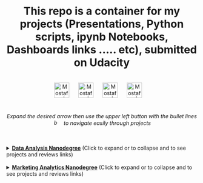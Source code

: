 <p><h1 align="center">This repo is a container for my projects (Presentations, Python scripts, ipynb Notebooks, Dashboards links ..... etc),
    submitted on Udacity</h1></p><br>
<div align="center">
    <a href="https://cutt.ly/MostafaALinkedIn" style="text-decoration:None">
        <img alt="Mostafa | LinkedIn" width="40px" style="margin-right:20px" src="https://static-exp1.licdn.com/sc/h/al2o9zrvru7aqj8e1x2rzsrca">
    </a> 
    <a href="https://cutt.ly/MostafaATableau" style="text-decoration:None">
        <img alt="Mostafa | Tableau Public" width="40px" style="margin-right:20px" src="https://public.tableau.com/s/favicon.ico">
    </a>
    <a href="https://cutt.ly/MostafaAGuru" style="text-decoration:None">
        <img alt="Mostafa | Guru" width="40px" style="margin-right:20px" src="https://www.guru.com/favicon.ico">
    </a>
    <a href="https://cutt.ly/MostafaASlideShare" style="text-decoration:None">
        <img alt="Mostafa | Slidshare" width="40px" style="margin-right:20px" src="https://public.slidesharecdn.com/v2/favicon.ico">
    </a>
</div>
<br><h6 align="center">Expand the desired arrow then use the upper left button with the bullet lines <img alt="bullet lines button image" width="15px" style="margin-right:10px" src="https://cdn.icon-icons.com/icons2/1659/PNG/512/3844437-hamburger-list-menu-more-navigation_110311.png"> to navigate easily through projects</h6>
<br>
<details><summary><a href="https://cutt.ly/Data-Analysis-Nanodegree"><b>Data Analysis Nanodegree</b></a> (Click to expand or to collapse and to see projects and reviews links)</summary>
    <p>

#### - [Challenger Track](https://cutt.ly/Data-Challenger-Track "My XLSX solved files and certification of track exam")
#### - [Professional Track](https://cutt.ly/Data-Professional-Track "Professional Track Projects")<br>
  * ##### [1st project - Explore US Bikeshare Data](https://cutt.ly/1st-proj---Explore-US-Bikeshare-Data "A Python script to enable the user to do analysis on one of three data sets") *A Python script to enable the user to do analysis on one of three data sets*
    *"The script is neatly written and runs with great computational efficiency. What really stands out is the readability of your code - everything from comments to spacing (this is such an important trait to have as a programmer). It was a pleasure to read through it. Really awesome work!. You’ve worked hard on the project and it clearly shows. Everything runs free of errors. Nicely done! 🌟 You have appropriately used lists and dataframes to carry out the analysis tasks. 🌟 Loops and conditionals are appropriately used to process user input and calculate the statistics. 🌟 You have appropriately used docstrings and comments, and your variable names help understand the kind of data being stored in that variable. 🌟 Raw input is correctly handled including case-sensitivity. No errors are thrown on unexpected inputs. 🌟 Great job calculating all the statistics correctly.......[Read full reviews](https://cutt.ly/1st-proj---Explore-US-Bikeshare-Data-reviews-highlights)"*
  * ##### [2nd project - Wrangle and Analyze Data](https://cutt.ly/2nd-proj---Wrangle-and-Analyze-Data "Gathering data from different three resources, offline file, downloaded file and Twitter API, to extract insights (with one viz at least) after assessing and cleaning tidiness and quality issues; and to get documentation for data wrangling steps, documentation of analysis and insights, jupyter notebook for code of gathering, assessing, cleaning, analyzing, and visualizing data, and the final master data set") *Gathering data from different three resources, offline file, downloaded file and Twitter API, to extract insights (with one viz at least) after assessing and cleaning tidiness and quality issues; and to get documentation for data wrangling steps, documentation of analysis and insights, jupyter notebook for code of gathering, assessing, cleaning, analyzing, and visualizing data, and the final master data set*
    *"You have demonstrated a very good python coding skills and understanding of data wrangling process. You also did a fantastic job of incorporating the previous reviewer suggestions.......[Read full reviews](https://cutt.ly/2nd-proj---Wrangle-and-Analyze-Data-reviews-highlights)"*
  * ##### [3rd project - Conquer the freelancing marketplaces](https://cutt.ly/3rd-proj---Conquer-the-freelancing-marketplaces)<br>
#### - [Advanced Track](https://cutt.ly/Data-Advanced-Track "Advanced Track Projects")

   </p>
</details>
<br>
<details><summary><a href="https://cutt.ly/Marketing-Analytics-Nanodegree"><b>Marketing Analytics Nanodegree</b></a> (Click to expand or to collapse and to see projects and reviews links)</summary>
    <p>

#### [1st project - Working with Data](https://cutt.ly/LinkedIn-jobs-skills-Tableau-dashboard-insights "LinkedIn jobs skills Tableau dashboard insights") *LinkedIn jobs skills Tableau dashboard insights*
   *"This is an excellent submission! You presented three very interesting insights and backed them up with some robust analysis. Great job adding a descriptive heading for each insight. You drew some good, air-tight conclusions from your analysis. You also presented ample data, facts and other information from the dashboard to back your findings. Terrific! :) Your screenshots appropriately illustrate the written part of your response. Excellent! Insights where very well presented and displayed properly. You really did a great job. You have precisely described each of insight reported. Usually it comes to answer to good questions. Your job made that happen. Congratulations for the great job done .......[Read full reviews](https://cutt.ly/1st-proj-LinkedIn-jobs-skills-Tableau-dashboard-insights-reviews-highlights)"*
#### [2nd project - Analyze Survey Data](https://cutt.ly/Udacity-survey-insights "Udacity survey insights") *Udacity survey insights*
   *"Great work on this fine submission! We are waiting for your next submission ......[Read full review](https://cutt.ly/2nd-proj---Udacity-survey-insights-review-highlights)"*
#### [3rd project - Storytelling with Data](https://cutt.ly/Sales-marketing-insights-for-an-actual-UK-based-and-registered-non-store-online-retail "Sales marketing insights for an actual UK-based and registered non-store online retail") *Sales marketing insights for an actual UK-based and registered non-store online retail*
   *"This was a brilliant submission. The work was exceptional! You did a great job and should be proud of yourself. After reviewing this submission, I am impressed and satisfied with the effort and understanding put in to make this project a success. All the requirements have been met successfully 💯%. Great work on providing clear labeling for each of your charts. Nice use of color combination and font is good everywhere. ......[Read full review](https://cutt.ly/3rd-proj---Sales-marketing-insights-for-an-actual-UK-based-and-registered-non-store-online-retail-review-highlights)"*
#### [4th project - Build Data Dashboards](https://cutt.ly/YouTube-Video-Categories-Statistics-Tableau-with-Presentation "YouTube Video Categories Statistics Tableau Dashboard") *YouTube Video Categories Statistics Tableau Dashboard*
   *"Kudos, Well done coming up with your insights, they are simple yet very informative. You did follow a lot of recommended guidelines and polished your work before submission. Well done formatting your insights in short points to add some structure to your insights. Rather than having to scan through the whole text for particular info, any interested reader can easily focus on a particular section of each insight you uncovered. I like the way you made use of on-screen space. Your filters help readers answer further questions. Your visuals were appropriate for each particular use case. Well done.......[Read full review](https://cutt.ly/4th-proj---YouTube-Video-Categories-Statistics-Tableau-Dashboard-review-highlights)"*
#### [5th project - Use Advanced Displays, Segments & Views](https://cutt.ly/Google-Analytics-Report "Google Analytics Report") *Google Analytics Report*
   *"All screenshots are annotated to enhance understanding. Part 3 is especially well done with detailed notes to explain the trends for each segment. Keep it up.......[Read full review](https://cutt.ly/5th-proj---Google-Analytics-Report-review-highlights)"*
#### [6th project - Navigating, Reports, and Dashboards](https://cutt.ly/Google-Analytics-_-Data-Studio-Dashboard "Google Data Studio dashboard") *Google Data Studio dashboard*
   *"Your screenshot clearly shows all three views created in the same property. Your screenshot clearly shows all the steps to create the filter. All the charts and insights are quite good. Well done. ......[Read full review](https://cutt.ly/6th-proj---Google-Data-Studio-dashboard-review-highlights)"*
#### [7th project - Crafting an Analytic Brief](https://cutt.ly/Analytic-Brief-for-Udacity-School-of-Business "Analytic Brief for Udacity School of Business") *Analytic Brief for Udacity School of Business*
   *"Congratulations on finishing the project 🎉 This was a brilliant submission. The work was exceptional! You did a great job and should be proud of yourself. After reviewing this submission, I am impressed and satisfied with the effort and understanding put in to make this project a success. All the requirements have been met successfully 100%. Nice, you have correctly answered relevant actionable segments that exists. Great work providing excellent detailed answers to all the questions. You have nicely provided a purchase process flow and identified the avenues for the funnel. Great work!!.....[Read full review](https://cutt.ly/7th-proj---Analytic-Brief-for-Udacity-School-of-Business-review-highlights)"*
#### [8th project - Create a Proposal for the Next Quarter](https://cutt.ly/Create-a-Proposal-for-the-Next-Quarter "Evaluating the performance of the Black Friday sales for 2017 & 2018") *Evaluating the performance of the Black Friday sales for 2017 & 2018*
   *"Congratulations on passing this submission . This is an impressive submission with detailed notes, clear visuals and neat presentation. Good job. The bar chart and table are great for representing the sales and ad spend data for 2017 and 2018. They are ideal for representing diàerent groups of data and changes over time. Good job presenting the ROI on paid channels and the CPA per age group. Supporting texts have been included to give context to the analyses and to answer the marketing questions.
All Sales information has been presented in the appropriate visuals. Short notes have also been included to report on the total revenue and average sales order for each year.
Good job choosing the right metrics to determine the popularity of each product category; the number of orders. ......[Read full reviews](https://cutt.ly/8th-proj---Create-a-Proposal-for-the-Next-Quarter-reviews-highlights)"*

   </p>
</details>

